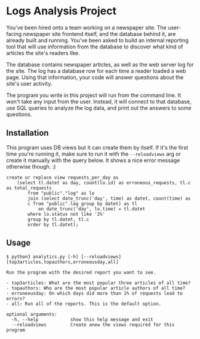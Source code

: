 # Logs Analysis Project

You've been hired onto a team working on a newspaper site. The user-facing newspaper site frontend itself, and the database behind it, are already built and running. You've been asked to build an internal reporting tool that will use information from the database to discover what kind of articles the site's readers like.

The database contains newspaper articles, as well as the web server log for the site. The log has a database row for each time a reader loaded a web page. Using that information, your code will answer questions about the site's user activity.

The program you write in this project will run from the command line. It won't take any input from the user. Instead, it will connect to that database, use SQL queries to analyze the log data, and print out the answers to some questions.

## Installation

This program uses DB views but it can create them by itself. If it's the first time you're running it, make sure to run it with the `--reloadviews` arg or create it manually with the query below. It shows a nice error message otherwise though. :)

```
create or replace view requests_per_day as
    (select tl.datet as day, count(lo.id) as erroneous_requests, tl.c as total_requests
        from "public"."log" as lo
        join (select date_trunc('day', time) as datet, count(time) as
        c from "public".log group by datet) as tl
            on date_trunc('day', lo.time) = tl.datet
        where lo.status not like '2%'
        group by tl.datet, tl.c
        order by tl.datet);
```

## Usage

`$ python3 analytics.py [-h] [--reloadviews] [top3articles,topauthors,erroneousday,all]`

    Run the program with the desired report you want to see.

    - top3articles: What are the most popular three articles of all time?
    - topauthors: Who are the most popular article authors of all time?
    - erroneousday: On which days did more than 1% of requests lead to errors?
    - all: Run all of the reports. This is the default option.
        
    optional arguments:
      -h, --help            show this help message and exit
      --reloadviews         Create anew the views required for this program


